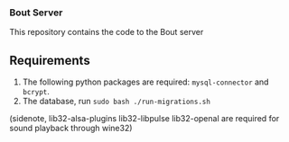 ### Bout Server
This repository contains the code to the Bout server

## Requirements
1. The following python packages are required: `mysql-connector` and `bcrypt`.
2. The database, run `sudo bash ./run-migrations.sh`

(sidenote, lib32-alsa-plugins lib32-libpulse lib32-openal are required for sound playback through wine32)
